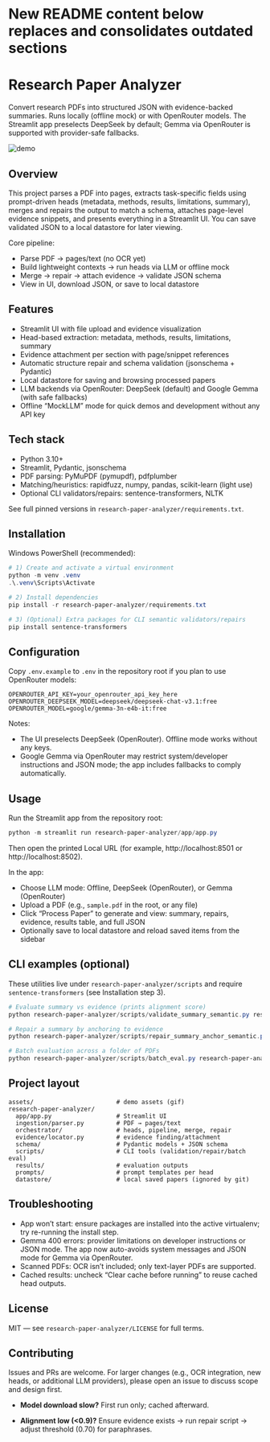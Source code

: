 #
# New README content below replaces and consolidates outdated sections
#

# Research Paper Analyzer

Convert research PDFs into structured JSON with evidence-backed summaries. Runs locally (offline mock) or with OpenRouter models. The Streamlit app preselects DeepSeek by default; Gemma via OpenRouter is supported with provider-safe fallbacks.

![demo](assets/deepseek.gif)

## Overview

This project parses a PDF into pages, extracts task-specific fields using prompt-driven heads (metadata, methods, results, limitations, summary), merges and repairs the output to match a schema, attaches page-level evidence snippets, and presents everything in a Streamlit UI. You can save validated JSON to a local datastore for later viewing.

Core pipeline:
- Parse PDF → pages/text (no OCR yet)
- Build lightweight contexts → run heads via LLM or offline mock
- Merge → repair → attach evidence → validate JSON schema
- View in UI, download JSON, or save to local datastore

## Features

- Streamlit UI with file upload and evidence visualization
- Head-based extraction: metadata, methods, results, limitations, summary
- Evidence attachment per section with page/snippet references
- Automatic structure repair and schema validation (jsonschema + Pydantic)
- Local datastore for saving and browsing processed papers
- LLM backends via OpenRouter: DeepSeek (default) and Google Gemma (with safe fallbacks)
- Offline “MockLLM” mode for quick demos and development without any API key

## Tech stack

- Python 3.10+
- Streamlit, Pydantic, jsonschema
- PDF parsing: PyMuPDF (pymupdf), pdfplumber
- Matching/heuristics: rapidfuzz, numpy, pandas, scikit-learn (light use)
- Optional CLI validators/repairs: sentence-transformers, NLTK

See full pinned versions in `research-paper-analyzer/requirements.txt`.

## Installation

Windows PowerShell (recommended):

```powershell
# 1) Create and activate a virtual environment
python -m venv .venv
.\.venv\Scripts\Activate

# 2) Install dependencies
pip install -r research-paper-analyzer/requirements.txt

# 3) (Optional) Extra packages for CLI semantic validators/repairs
pip install sentence-transformers
```

## Configuration

Copy `.env.example` to `.env` in the repository root if you plan to use OpenRouter models:

```dotenv
OPENROUTER_API_KEY=your_openrouter_api_key_here
OPENROUTER_DEEPSEEK_MODEL=deepseek/deepseek-chat-v3.1:free
OPENROUTER_MODEL=google/gemma-3n-e4b-it:free
```

Notes:
- The UI preselects DeepSeek (OpenRouter). Offline mode works without any keys.
- Google Gemma via OpenRouter may restrict system/developer instructions and JSON mode; the app includes fallbacks to comply automatically.

## Usage

Run the Streamlit app from the repository root:

```powershell
python -m streamlit run research-paper-analyzer/app/app.py
```

Then open the printed Local URL (for example, http://localhost:8501 or http://localhost:8502).

In the app:
- Choose LLM mode: Offline, DeepSeek (OpenRouter), or Gemma (OpenRouter)
- Upload a PDF (e.g., `sample.pdf` in the root, or any file)
- Click “Process Paper” to generate and view: summary, repairs, evidence, results table, and full JSON
- Optionally save to local datastore and reload saved items from the sidebar

## CLI examples (optional)

These utilities live under `research-paper-analyzer/scripts` and require `sentence-transformers` (see Installation step 3).

```powershell
# Evaluate summary vs evidence (prints alignment score)
python research-paper-analyzer/scripts/validate_summary_semantic.py research-paper-analyzer/examples/example_full.clean.json

# Repair a summary by anchoring to evidence
python research-paper-analyzer/scripts/repair_summary_anchor_semantic.py research-paper-analyzer/examples/example_full.clean.json research-paper-analyzer/examples/example_full.repaired.json

# Batch evaluation across a folder of PDFs
python research-paper-analyzer/scripts/batch_eval.py research-paper-analyzer/pdfs --output research-paper-analyzer/results/batch_eval
```

## Project layout

```
assets/                       # demo assets (gif)
research-paper-analyzer/
  app/app.py                  # Streamlit UI
  ingestion/parser.py         # PDF → pages/text
  orchestrator/               # heads, pipeline, merge, repair
  evidence/locator.py         # evidence finding/attachment
  schema/                     # Pydantic models + JSON schema
  scripts/                    # CLI tools (validation/repair/batch eval)
  results/                    # evaluation outputs
  prompts/                    # prompt templates per head
  datastore/                  # local saved papers (ignored by git)
```

## Troubleshooting

- App won’t start: ensure packages are installed into the active virtualenv; try re-running the install step.
- Gemma 400 errors: provider limitations on developer instructions or JSON mode. The app now auto-avoids system messages and JSON mode for Gemma via OpenRouter.
- Scanned PDFs: OCR isn’t included; only text-layer PDFs are supported.
- Cached results: uncheck “Clear cache before running” to reuse cached head outputs.

## License

MIT — see `research-paper-analyzer/LICENSE` for full terms.

## Contributing

Issues and PRs are welcome. For larger changes (e.g., OCR integration, new heads, or additional LLM providers), please open an issue to discuss scope and design first.
* **Model download slow?** First run only; cached afterward.

* **Alignment low (<0.9)?** Ensure evidence exists → run repair script → adjust threshold (0.70) for paraphrases.

